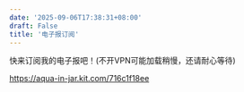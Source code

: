 ```yaml
---
date: '2025-09-06T17:38:31+08:00'
draft: False
title: '电子报订阅'
---
```


快来订阅我的电子报吧！(不开VPN可能加载稍慢，还请耐心等待)

https://aqua-in-jar.kit.com/716c1f18ee